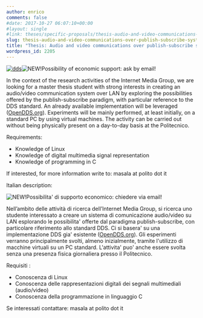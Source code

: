 ```yaml
---
author: enrico
comments: false
#date: 2017-10-27 06:07:10+00:00
#layout: single
#link: theses/specific-proposals/thesis-audio-and-video-communications-over-publish-subscribe-systems/
slug: thesis-audio-and-video-communications-over-publish-subscribe-systems
title: "Thesis: Audio and video communications over publish-subscribe systems"
wordpress_id: 2205
---
```


[![dds]({{site.baseurl}}/res/2017/10/dds.png)]({{site.baseurl}}/res/2017/10/dds.png)![NEW!]({{site.baseurl}}/res/2011/02/new_mini.png)Possibility of economic support: ask by email!

In the context of the research activities of the Internet Media Group, we are looking for a master thesis student with strong interests in creating an audio/video communication system over LAN by exploring the possibilities offered by the publish-subscribe paradigm, with particular reference to the DDS standard. An already available implementation will be leveraged ([OpenDDS.org](http://opendds.org)). Experiments will be mainly performed, at least initially, on a standard PC by using virtual machines. The activity can be carried out without being physically present on a day-to-day basis at the Politecnico.

Requirements:

- Knowledge of Linux
- Knowledge of digital multimedia signal representation
- Knowledge of programming in C

If interested, for more information write to: masala at polito dot it

Italian description:

![NEW!]({{site.baseurl}}/res/2011/02/new_mini.png)Possibilita' di supporto economico: chiedere via email!

Nell’ambito delle attività di ricerca dell’Internet Media Group, si ricerca uno studente interessato a creare un sistema di comunicazione audio/video su LAN esplorando le possibilita' offerte dal paradigma publish-subscribe, con particolare riferimento allo standard DDS. Ci si basera' su una implementazione DDS gia' esistente ([OpenDDS.org](http://opendds.org)). Gli esperimenti verranno principalmente svolti, almeno inizialmente, tramite l'utilizzo di macchine virtuali su un PC standard. L'attivita' puo' anche essere svolta senza una presenza fisica giornaliera presso il Politecnico.

Requisiti :

- Conoscenza di Linux
- Conoscenza delle rappresentazioni digitali dei segnali multimediali (audio/video)
- Conoscenza della programmazione in linguaggio C

Se interessati contattare: masala at polito dot it
